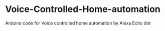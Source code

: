 # Voice-Controlled-Home-automation

Arduino code for Voice controlled home automation by Alexa Echo dot
